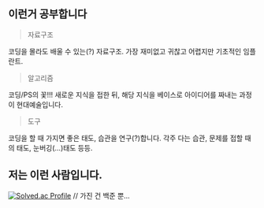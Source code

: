 ## 이런거 공부합니다
> 자료구조

코딩을 몰라도 배울 수 있는(?) 자료구조. 가장 재미없고 귀찮고 어렵지만 기초적인 임플란트.

> 알고리즘

코딩/PS의 꽃!!! 새로운 지식을 접한 뒤, 해당 지식을 베이스로 아이디어를 짜내는 과정이 현대예술입니다.

> 도구

코딩을 할 때 가지면 좋은 태도, 습관을 연구(?)합니다. 각주 다는 습관, 문제를 접할 때의 태도, 눈버깅(...)태도 등등.

## 저는 이런 사람입니다.
[![Solved.ac Profile](http://mazassumnida.wtf/api/v2/generate_badge?boj=hako7834)](https://solved.ac/hako7834/)
// 가진 건 백준 뿐...
